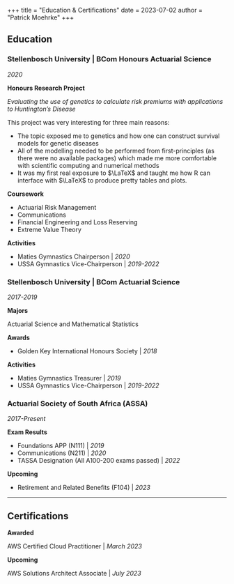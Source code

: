 +++
title = "Education & Certifications"
date = 2023-07-02
author = "Patrick Moehrke"
+++

## Education
### Stellenbosch University | BCom Honours Actuarial Science
_2020_

**Honours Research Project** 

_Evaluating the use of genetics to calculate risk premiums with applications to Huntington’s Disease_

This project was very interesting for three main reasons:
- The topic exposed me to genetics and how one can construct survival models for genetic diseases
- All of the modelling needed to be performed from first-principles (as there were no available packages) which made me more comfortable with scientific computing and numerical methods 
- It was my first real exposure to $\LaTeX$ and taught me how R can interface with $\LaTeX$ to produce pretty tables and plots.

**Coursework**

- Actuarial Risk Management
- Communications
- Financial Engineering and Loss Reserving
- Extreme Value Theory

**Activities**
- Maties Gymnastics Chairperson | _2020_
- USSA Gymnastics Vice-Chairperson | _2019-2022_

### Stellenbosch University | BCom Actuarial Science
_2017-2019_

**Majors** 

Actuarial Science and Mathematical Statistics

**Awards**
- Golden Key International Honours Society | _2018_

**Activities**
- Maties Gymnastics Treasurer | _2019_
- USSA Gymnastics Vice-Chairperson | _2019-2022_

### Actuarial Society of South Africa (ASSA)
_2017-Present_

**Exam Results**
- Foundations APP (N111) | _2019_
- Communications (N211) | _2020_
- TASSA Designation (All A100-200 exams passed) | _2022_

**Upcoming**
- Retirement and Related Benefits (F104) | _2023_

---

## Certifications
**Awarded**

AWS Certified Cloud Practitioner | _March 2023_

**Upcoming**

AWS Solutions Architect Associate | _July 2023_
